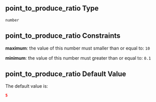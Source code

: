 ## point\_to\_produce\_ratio Type

`number`

## point\_to\_produce\_ratio Constraints

**maximum**: the value of this number must smaller than or equal to: `10`

**minimum**: the value of this number must greater than or equal to: `0.1`

## point\_to\_produce\_ratio Default Value

The default value is:

```json
5
```
